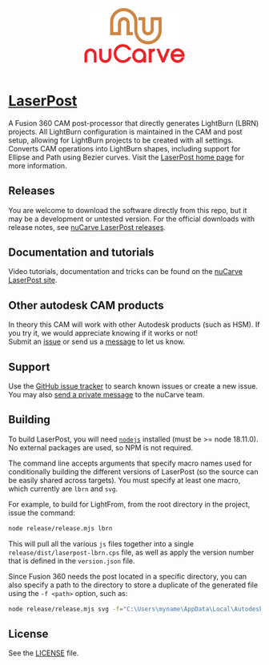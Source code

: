 <div align='center' padding-bottom="200px"><img src="https://github.com/nuCarve/laserpost/raw/main/images/nuCarve-logo-color-vert.svg" width="200px" /></div>
&nbsp;  

# [LaserPost](https://nucarve.com/laserpost)
A Fusion 360 CAM post-processor that directly generates LightBurn (LBRN) projects.  All LightBurn configuration is 
maintained in the CAM and post setup, allowing for LightBurn projects to be created with all settings.  Converts CAM 
operations into LightBurn shapes, including support for Ellipse and Path using Bezier curves.  Visit the 
[LaserPost home page](https://nucarve.com/laserpost) for more information.

## Releases

You are welcome to download the software directly from this repo, but it may be a development or untested version.  For the official downloads with
release notes, see [nuCarve LaserPost releases](https://nucarve.com/laserpost/#releases).

## Documentation and tutorials

Video tutorials, documentation and tricks can be found on the [nuCarve LaserPost site](https://nucarve.com/laserpost/#learning).

## Other autodesk CAM products

In theory this CAM will work with other Autodesk products (such as HSM).  If you try it, we would appreciate knowing if it works or not!  
Submit an [issue](https://github.com/nuCarve/laserpost/issues/new) or send us a [message](https://nucarve.com/about#contact) to let us know.

## Support

Use the [GitHub issue tracker](https://github.com/nuCarve/laserpost/issues) to search known issues or create a new issue.  You may also 
[send a private message](https://nucarve.com/about#contact) to the nuCarve team.

## Building

To build LaserPost, you will need [`nodejs`](https://nodejs.org/en/) installed (must be >= node 18.11.0).  No external packages are used, so NPM is not required.

The command line accepts arguments that specify macro names used for conditionally building the different versions
of LaserPost (so the source can be easily shared across targets).  You must specify at least one macro, which currently
are `lbrn` and `svg`.  

For example, to build for LightFrom, from the root directory in the project, issue the command:

```sh
node release/release.mjs lbrn
```

This will pull all the various `js` files together into a single `release/dist/laserpost-lbrn.cps` file, as well as apply the version number that is defined in the `version.json` file.  

Since Fusion 360 needs the post located in a specific directory, you can also specify a path to the directory to store a duplicate of the generated file using the `-f <path>` option, such as:

```sh
node release/release.mjs svg -f="C:\Users\myname\AppData\Local\Autodesk\Autodesk Fusion 360\32TABC6DD2N8Q\W.login\M\D23203423432806\CAMPosts"
```

## License

See the [LICENSE](LICENSE) file.
